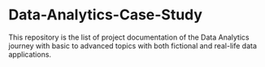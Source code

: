 # Data-Analytics-Case-Study
This repository is the list of project documentation of the Data Analytics journey with basic to advanced topics with both fictional and real-life data applications.
